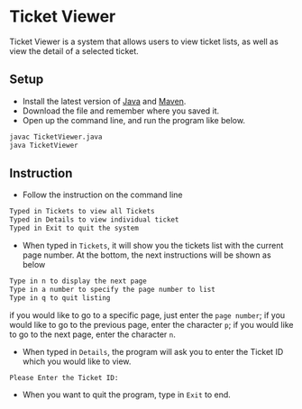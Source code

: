 # Ticket Viewer

Ticket Viewer is a system that allows users to view ticket lists, as well as view the detail of a selected ticket.

## Setup

* Install the latest version of [Java](https://java.com) and [Maven](https://maven.apache.org/download.html).
* Download the file and remember where you saved it.
* Open up the command line, and run the program like below.

```bash
javac TicketViewer.java
java TicketViewer
```

## Instruction

* Follow the instruction on the command line
```bash
Typed in Tickets to view all Tickets
Typed in Details to view individual ticket
Typed in Exit to quit the system
```
* When typed in `Tickets`, it will show you the tickets list with the current page number. At the bottom, the next instructions will be shown as below
```bash
Type in n to display the next page
Type in a number to specify the page number to list
Type in q to quit listing
```
if you would like to go to a specific page, just enter the `page number`; if you would like to go to the previous page, enter the character `p`; if you would like to go to the next page, enter the character `n`.

* When typed in `Details`, the program will ask you to enter the Ticket ID which you would like to view.
```bash
Please Enter the Ticket ID:
```
* When you want to quit the program, type in `Exit` to end.



